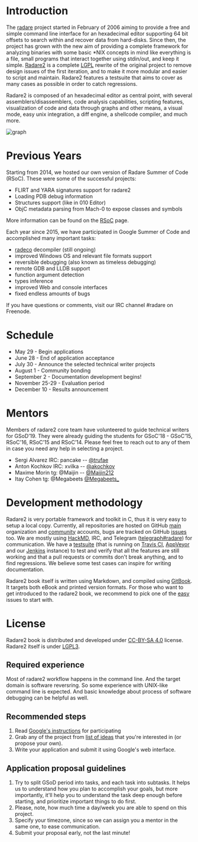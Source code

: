 # Introduction

The [radare](http://rada.re/) project started in February of 2006 aiming to provide a free and simple command line interface for an hexadecimal editor supporting 64 bit offsets to search within and recover data from hard-disks.
Since then, the project has grown with the new aim of providing a complete framework for analyzing binaries with some basic \*NIX concepts in mind like everything is a file, small programs that interact together using stdin/out, and keep it simple.
[Radare2](https://github.com/radare/radare2) is a complete [LGPL]( https://opensource.org/licenses/lgpl-license ) rewrite of the original project to remove design issues of the first iteration, and to make it more modular and easier to script and maintain. Radare2 features a testsuite that aims to cover as many cases as possible in order to catch regressions.

Radare2 is composed of an hexadecimal editor as central point, with several assemblers/disassemblers, code analysis capabilities, scripting features, visualization of code and data through graphs and other means, a visual mode, easy unix integration, a diff engine, a shellcode compiler, and much more.

![graph](http://radare.org/img/radare2_graph.jpg)

# Previous Years

Starting from 2014, we hosted our own version of Radare Summer of Code (RSoC). These were some of the successful projects:

 - FLIRT and YARA signatures support for radare2
 - Loading PDB debug information
 - Structures support (like in 010 Editor)
 - ObjC metadata parsing from Mach-0 to expose classes and symbols

More information can be found on the [RSoC](http://rada.re/rsoc) page.

Each year since 2015, we have participated in Google Summer of Code and accomplished many important
tasks:

 - [radeco](https://github.com/radare/radeco) decompiler (still ongoing)
 - improved Windows OS and relevant file formats support
 - reversible debugging (also known as timeless debugging)
 - remote GDB and LLDB support
 - function argument detection
 - types inference
 - improved Web and console interfaces
 - fixed endless amounts of bugs

If you have questions or comments, visit our IRC channel #radare on Freenode.

# Schedule

- May 29 - Begin applications
- June 28 - End of application acceptance
- July 30 - Announce the selected technical writer projects
- August 1 - Community bonding
- September 2 - Documentation development begins!
- November 25-29 - Evaluation period
- December 10 - Results announcement

# Mentors

Members of radare2 core team have volunteered to guide technical writers for GSoD’19. They were already guiding the students for GSoC'18 - GSoC’15, RSoC'16, RSoC’15 and RSoC’14. Please feel free to reach out to any of them in case you need any help in selecting a project.

- Sergi Alvarez IRC: pancake -- [@trufae](https://twitter.com/trufae)
- Anton Kochkov IRC: xvilka -- [@akochkov](https://twitter.com/akochkov)
- Maxime Morin tg: @Maijin -- [@Maijin212](https://twitter.com/Maijin212)
- Itay Cohen tg: @Megabeets [@Megabeets\_](https://twitter.com/Megabeets_)

# Development methodology

Radare2 is very portable framework and toolkit in C, thus it is very easy to setup a local copy.
Currently, all repositories are hosted on GitHub [main](https://github.com/radare/) organization and [community](https://github.com/radareorg) accounts, bugs are tracked on GitHub [issues](https://github.com/radare/radare2/issues) too. We are mostly using [HackMD](https://hackmd.io), IRC, and Telegram ([telegraph#radare](https://t.me/radare)) for communication.
We have a [testsuite](https://github.com/radare/radare2-regressions) (that is running on [Travis CI](https://travis-ci.org/radare/radare2/), [AppVeyor](https://ci.appveyor.com/project/radare/radare2) and our [Jenkins](http://ci.rada.re/) instance) to test and verify that all the features are still working and that a pull requests or commits don't break anything, and to find regressions.
We believe some test cases can inspire for writing documentation.

Radare2 book itself is written using Markdown, and compiled using
[GitBook](https://www.gitbook.com). It targets both eBook and printed version formats.
For those who want to get introduced to the radare2 book, we recommend to pick one of the [easy](https://github.com/radare/radare2book/labels/good%20first%20issue) issues to start with.

# License

Radare2 book is distributed and developed under [CC-BY-SA 4.0](https://creativecommons.org/licenses/by-nc-sa/4.0/legalcode) license. Radare2 itself is under [LGPL3](https://www.gnu.org/licenses/lgpl.html).

## Required experience

Most of radare2 workflow happens in the command line. And the target domain is software reversring. So some experience with UNIX-like command line is expected. And basic knowledge about process of software debugging can be helpful as well.

## Recommended steps

1. Read [Google's instructions](https://developers.google.com/season-of-docs/docs/tech-writer-guide) for participating
2. Grab any of the project from [list of ideas](https://radare.org/gsod/2019/ideas.html)  that you're interested in (or propose your own).
3. Write your application and submit it using Google's web interface.

## Application proposal guidelines

1. Try to split GSoD period into tasks, and each task into subtasks. It helps us to understand how you plan to accomplish your goals, but more importantly, it'll help you to understand the task deep enough before starting, and prioritize important things to do first.
2. Please, note, how much time a day/week you are able to spend on this project.
3. Specify your timezone, since so we can assign you a mentor in the same one, to ease communication.
4. Submit your proposal early, not the last minute!


